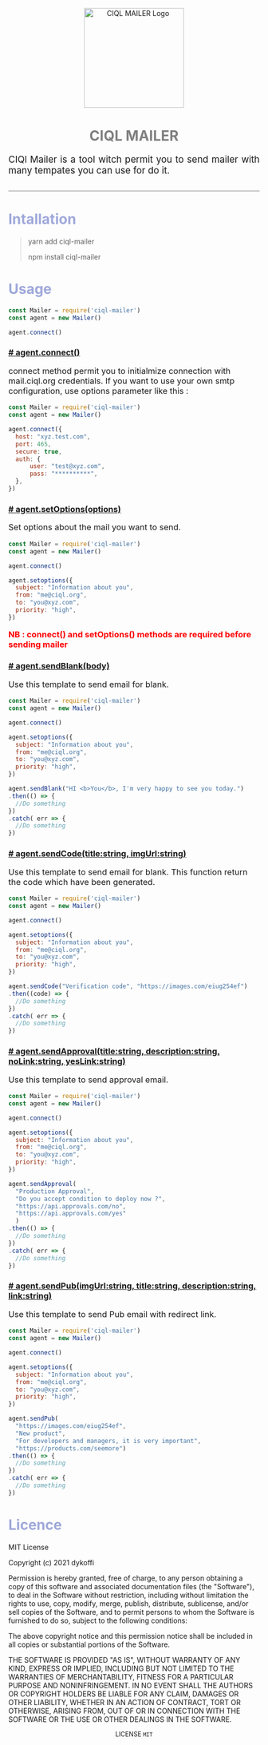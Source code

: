 
<p align="center">
  <img width="200" src="https://raw.githubusercontent.com/dykoffi/files/main/mailer.png" alt="CIQL MAILER Logo">
</p>

<h1 align="center" style="color:grey">CIQL MAILER</h1>
<p style="font-size:18.5px; border-bottom:1px solid grey; padding-bottom:30px" align="justify">
    CIQl Mailer is a tool witch permit you to send mailer with many tempates you can use for do it.
</p>
<h1 style="color:#9fa8da;">Intallation</h1>

> yarn add ciql-mailer
> 
> npm install ciql-mailer

<h1 style="color:#9fa8da;">Usage</h1>

```js
const Mailer = require('ciql-mailer')
const agent = new Mailer()

agent.connect()
```
<h3 id="funcconnect" style="color:#ff80ab;">
<a href="#funcconnect"># agent.connect()</a></h3>

<p style="font-size:16.5px">
connect method permit you to initialmize connection with mail.ciql.org credentials. If you want to use your own smtp configuration, use options parameter like this : 
</p>

```js
const Mailer = require('ciql-mailer')
const agent = new Mailer()

agent.connect({
  host: "xyz.test.com",
  port: 465,
  secure: true,
  auth: {
      user: "test@xyz.com",
      pass: "**********",
  },
})
```

<h3 id="funcsetoptions" style="color:#ff80ab;">
<a href="#funcsetoptions"># agent.setOptions(options)</a></h3>

<p style="font-size:16.5px">
Set options about the mail you want to send.
</p>

```js
const Mailer = require('ciql-mailer')
const agent = new Mailer()

agent.connect()

agent.setoptions({ 
  subject: "Information about you", 
  from: "me@ciql.org", 
  to: "you@xyz.com",
  priority: "high", 
})

```

<p style="font-size:16.5px; color : red; font-weight:bold">
NB : connect() and setOptions() methods are required before sending mailer
</p>

<h3 id="funcsendBlank" style="color:#ff80ab;">
<a href="#funcsendBlank"># agent.sendBlank(body)</a></h3>

<p style="font-size:16.5px">
Use this template to send email for blank.
</p>

```js
const Mailer = require('ciql-mailer')
const agent = new Mailer()

agent.connect()

agent.setoptions({ 
  subject: "Information about you", 
  from: "me@ciql.org", 
  to: "you@xyz.com",
  priority: "high", 
})

agent.sendBlank("HI <b>You</b>, I'm very happy to see you today.")
.then(() => {
  //Do something
})
.catch( err => {
  //Do something
})
```

<h3 id="funcsendCode" style="color:#ff80ab;">
<a href="#funcsendCode"># agent.sendCode(title:string, imgUrl:string)</a></h3>

<p style="font-size:16.5px">
Use this template to send email for blank. This function return the code which have been generated.
</p>

```js
const Mailer = require('ciql-mailer')
const agent = new Mailer()

agent.connect()

agent.setoptions({ 
  subject: "Information about you", 
  from: "me@ciql.org", 
  to: "you@xyz.com",
  priority: "high", 
})

agent.sendCode("Verification code", "https://images.com/eiug254ef")
.then((code) => {
  //Do something
})
.catch( err => {
  //Do something
})

```

<h3 id="funcsendApproval" style="color:#ff80ab;">
<a href="#funcsendApproval"># agent.sendApproval(title:string, description:string, noLink:string, yesLink:string)</a></h3>

<p style="font-size:16.5px">
Use this template to send approval email.
</p>

```js
const Mailer = require('ciql-mailer')
const agent = new Mailer()

agent.connect()

agent.setoptions({ 
  subject: "Information about you", 
  from: "me@ciql.org", 
  to: "you@xyz.com",
  priority: "high", 
})

agent.sendApproval(
  "Production Approval", 
  "Do you accept condition to deploy now ?", 
  "https://api.approvals.com/no",  
  "https://api.approvals.com/yes"
  )
.then(() => {
  //Do something
})
.catch( err => {
  //Do something
})
```

<h3 id="funcsendPub" style="color:#ff80ab;">
<a href="#funcsendPub"># agent.sendPub(imgUrl:string, title:string, description:string, link:string)</a></h3>

<p style="font-size:16.5px">
Use this template to send Pub email with redirect link.
</p>

```js
const Mailer = require('ciql-mailer')
const agent = new Mailer()

agent.connect()

agent.setoptions({ 
  subject: "Information about you", 
  from: "me@ciql.org", 
  to: "you@xyz.com",
  priority: "high", 
})

agent.sendPub(
  "https://images.com/eiug254ef", 
  "New product", 
  "For developers and managers, it is very important", 
  "https://products.com/seemore")
.then(() => {
  //Do something
})
.catch( err => {
  //Do something
})

```



<h1 style="color:#9fa8da;">Licence</h1>
<p>
MIT License

Copyright (c) 2021 dykoffi

Permission is hereby granted, free of charge, to any person obtaining a copy
of this software and associated documentation files (the "Software"), to deal
in the Software without restriction, including without limitation the rights
to use, copy, modify, merge, publish, distribute, sublicense, and/or sell
copies of the Software, and to permit persons to whom the Software is
furnished to do so, subject to the following conditions:

The above copyright notice and this permission notice shall be included in all
copies or substantial portions of the Software.

THE SOFTWARE IS PROVIDED "AS IS", WITHOUT WARRANTY OF ANY KIND, EXPRESS OR
IMPLIED, INCLUDING BUT NOT LIMITED TO THE WARRANTIES OF MERCHANTABILITY,
FITNESS FOR A PARTICULAR PURPOSE AND NONINFRINGEMENT. IN NO EVENT SHALL THE
AUTHORS OR COPYRIGHT HOLDERS BE LIABLE FOR ANY CLAIM, DAMAGES OR OTHER
LIABILITY, WHETHER IN AN ACTION OF CONTRACT, TORT OR OTHERWISE, ARISING FROM,
OUT OF OR IN CONNECTION WITH THE SOFTWARE OR THE USE OR OTHER DEALINGS IN THE
SOFTWARE.
</p>
<p align="center" style="font-size:12.5px">
LICENSE <code>MIT</code>
</p>